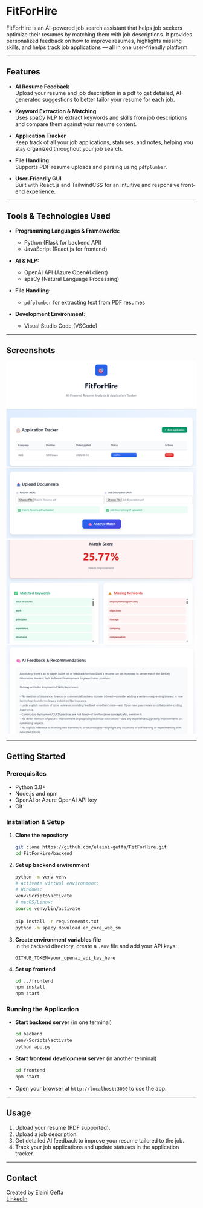 # FitForHire

FitForHire is an AI-powered job search assistant that helps job seekers optimize their resumes by matching them with job descriptions. It provides personalized feedback on how to improve resumes, highlights missing skills, and helps track job applications — all in one user-friendly platform.

---

## Features

- **AI Resume Feedback**  
  Upload your resume and job description in a pdf to get detailed, AI-generated suggestions to better tailor your resume for each job.
  
- **Keyword Extraction & Matching**  
  Uses spaCy NLP to extract keywords and skills from job descriptions and compare them against your resume content.
  
- **Application Tracker**  
  Keep track of all your job applications, statuses, and notes, helping you stay organized throughout your job search.
  
- **File Handling**  
  Supports PDF resume uploads and parsing using `pdfplumber`.
  
- **User-Friendly GUI**  
  Built with React.js and TailwindCSS for an intuitive and responsive front-end experience.

---

## Tools & Technologies Used

- **Programming Languages & Frameworks:**  
  - Python (Flask for backend API)  
  - JavaScript (React.js for frontend)

- **AI & NLP:**  
  - OpenAI API (Azure OpenAI client)  
  - spaCy (Natural Language Processing)

- **File Handling:**  
  - `pdfplumber` for extracting text from PDF resumes

- **Development Environment:**  
  - Visual Studio Code (VSCode)

---
## Screenshots

![FitForHire Screenshot 1](Screenshots/FFH_Screenshot_1.png)
![FitForHire Screenshot 2](Screenshots/FFH_Screenshot_2.png)
![FitForHire Screenshot 3](Screenshots/FFH_Screenshot_3.png)
![FitForHire Screenshot 4](Screenshots/FFH_Screenshot_4.png)

---

## Getting Started

### Prerequisites

- Python 3.8+  
- Node.js and npm  
- OpenAI or Azure OpenAI API key  
- Git

### Installation & Setup

1. **Clone the repository**
    ```bash
    git clone https://github.com/elaini-geffa/FitForHire.git
    cd FitForHire/backend
    ```

2. **Set up backend environment**
    ```bash
    python -m venv venv
    # Activate virtual environment:
    # Windows:
    venv\Scripts\activate
    # macOS/Linux:
    source venv/bin/activate

    pip install -r requirements.txt
    python -m spacy download en_core_web_sm
    ```

3. **Create environment variables file**  
   In the `backend` directory, create a `.env` file and add your API keys:
    ```
    GITHUB_TOKEN=your_openai_api_key_here
    ```

4. **Set up frontend**
    ```bash
    cd ../frontend
    npm install
    npm start
    ```

### Running the Application

- **Start backend server** (in one terminal)
    ```bash
    cd backend
    venv\Scripts\activate
    python app.py
    ```

- **Start frontend development server** (in another terminal)
    ```bash
    cd frontend
    npm start
    ```

- Open your browser at `http://localhost:3000` to use the app.

---

## Usage

1. Upload your resume (PDF supported).  
2. Upload a job description.  
3. Get detailed AI feedback to improve your resume tailored to the job.  
4. Track your job applications and update statuses in the application tracker.

---

## Contact

Created by Elaini Geffa  
[LinkedIn](https://www.linkedin.com/in/elainigeffa)